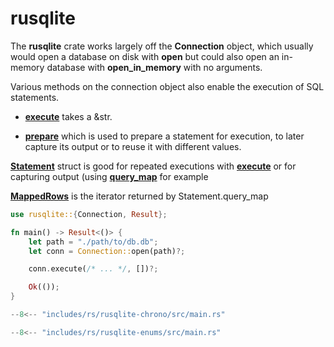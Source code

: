 # rusqlite

The **rusqlite** crate works largely off the **Connection** object, which usually would open a database on disk with **open** but could also open an in-memory database with **open_in_memory** with no arguments.

Various methods on the connection object also enable the execution of SQL statements.

- [**execute**](https://docs.rs/rusqlite/latest/rusqlite/struct.Connection.html#method.execute) takes a &str.

- [**prepare**](https://docs.rs/rusqlite/latest/rusqlite/struct.Connection.html#method.prepare) which is used to prepare a statement for execution, to later capture its output or to reuse it with different values.

[**Statement**](https://docs.rs/rusqlite/latest/rusqlite/struct.Statement.html) struct is good for repeated executions with [**execute**](https://docs.rs/rusqlite/latest/rusqlite/struct.Statement.html#method.execute) or for capturing output (using [**query\_map**](https://docs.rs/rusqlite/latest/rusqlite/struct.Statement.html#method.query_map) for example

[**MappedRows**](https://docs.rs/rusqlite/latest/rusqlite/struct.MappedRows.html) is the iterator returned by Statement.query\_map

```rs
use rusqlite::{Connection, Result};

fn main() -> Result<()> {
    let path = "./path/to/db.db";
    let conn = Connection::open(path)?;

    conn.execute(/* ... */, [])?;

    Ok(());
}
```


```rs
--8<-- "includes/rs/rusqlite-chrono/src/main.rs"
```

```rs
--8<-- "includes/rs/rusqlite-enums/src/main.rs"
```